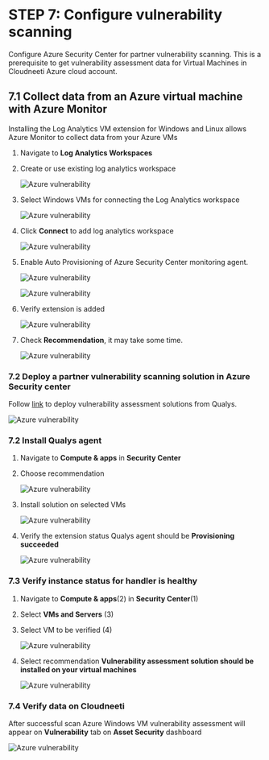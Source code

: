 # STEP 7: Configure vulnerability scanning
Configure Azure Security Center for partner vulnerability scanning. This is a prerequisite to get vulnerability assessment data for Virtual Machines in Cloudneeti Azure cloud account.


## 7.1 Collect data from an Azure virtual machine with Azure Monitor

Installing the Log Analytics VM extension for Windows and Linux allows Azure Monitor to collect data from your Azure VMs

1. Navigate to **Log Analytics Workspaces**

2. Create or use existing log analytics workspace

    ![Azure vulnerability](.././images/vulnerability/log_analytics_workspace.png#thumbnail)

3. Select Windows VMs for connecting the Log Analytics workspace

    ![Azure vulnerability](.././images/vulnerability/workspace_vms.png#thumbnail)

4. Click **Connect** to add log analytics workspace

    ![Azure vulnerability](.././images/vulnerability/workspace_vms_connect.png#thumbnail)

5. Enable Auto Provisioning of Azure Security Center monitoring agent.

    ![Azure vulnerability](.././images/vulnerability/ASC_PricingTier.png#thumbnail)
    
    ![Azure vulnerability](.././images/vulnerability/ASC_AutoProvisioningOn.png#thumbnail)

6. Verify extension is added
    
    ![Azure vulnerability](.././images/vulnerability/ExtenstionMonitor.png#thumbnail)

7. Check **Recommendation**, it may take some time.

    ![Azure vulnerability](.././images/vulnerability/MonitorRecommendation.png#thumbnail)


### 7.2 Deploy a partner vulnerability scanning solution in Azure Security center

Follow [link](https://docs.microsoft.com/en-us/azure/security-center/partner-vulnerability-assessment) to deploy vulnerability assessment solutions from Qualys.

![Azure vulnerability](.././images/vulnerability/security_solution.png#thumbnail)


### 7.2 Install Qualys agent 

1. Navigate to **Compute & apps** in **Security Center** 

2. Choose recommendation 

    ![Azure vulnerability](.././images/vulnerability/SelectRecommendation.png#thumbnail)

3. Install solution on selected VMs

    ![Azure vulnerability](.././images/vulnerability/install_solution.png#thumbnail)

4. Verify the extension status Qualys agent should be **Provisioning succeeded**
    
    ![Azure vulnerability](.././images/vulnerability/extension_verification.png#thumbnail)


### 7.3 Verify instance status for handler is healthy

1. Navigate to **Compute & apps**(2) in **Security Center**(1)

2. Select **VMs and Servers** (3)

3. Select VM to be verified (4)

    ![Azure vulnerability](.././images/vulnerability/ASC_Compute.png#thumbnail)

4. Select recommendation **Vulnerability assessment solution should be installed on your virtual machines**

    ![Azure vulnerability](.././images/vulnerability/ASC_Instance_Passed_Healthy.png#thumbnail)

### 7.4 Verify data on Cloudneeti

After successful scan Azure Windows VM vulnerability assessment will appear on **Vulnerability** tab on **Asset Security** dashboard

![Azure vulnerability](.././images/vulnerability/vulnerabilityTab_Details.png#thumbnail)





    